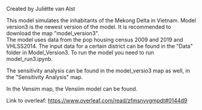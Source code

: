 Created by Juliëtte van Alst

This model simulates the inhabitants of the Mekong Delta in Vietnam. Model version3 is the newest version of the model. It is recommended to download the map "model_version3".  
The model uses data from the pop housing census 2009 and 2019 and VHLSS2014. The input data for a certain district can be found in the "Data" folder in Model_Version3. 
To run the model you need to run model_run3.ipynb. 

The sensitivity analysis can be found in the model_versio3 map as well, in the "Sensitivity Analysis" map. 

In the Vensim map, the Vensiim model can be found. 

Link to overleaf: https://www.overleaf.com/read/zfmsnvvgmpdt#0144d9

